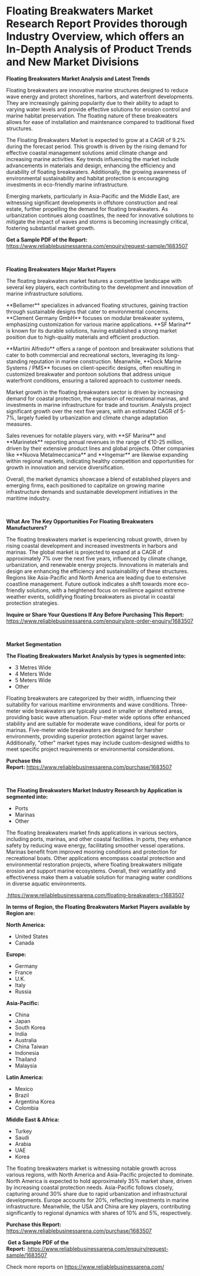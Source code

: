<p><h1>Floating Breakwaters Market Research Report Provides thorough Industry Overview, which offers an In-Depth Analysis of Product Trends and New Market Divisions</h1></p><p><strong>Floating Breakwaters Market Analysis and Latest Trends</strong></p>
<p><p>Floating breakwaters are innovative marine structures designed to reduce wave energy and protect shorelines, harbors, and waterfront developments. They are increasingly gaining popularity due to their ability to adapt to varying water levels and provide effective solutions for erosion control and marine habitat preservation. The floating nature of these breakwaters allows for ease of installation and maintenance compared to traditional fixed structures.</p><p>The Floating Breakwaters Market is expected to grow at a CAGR of 9.2% during the forecast period. This growth is driven by the rising demand for effective coastal management solutions amid climate change and increasing marine activities. Key trends influencing the market include advancements in materials and design, enhancing the efficiency and durability of floating breakwaters. Additionally, the growing awareness of environmental sustainability and habitat protection is encouraging investments in eco-friendly marine infrastructure. </p><p>Emerging markets, particularly in Asia-Pacific and the Middle East, are witnessing significant developments in offshore construction and real estate, further propelling the demand for floating breakwaters. As urbanization continues along coastlines, the need for innovative solutions to mitigate the impact of waves and storms is becoming increasingly critical, fostering substantial market growth.</p></p>
<p><strong>Get a Sample PDF of the Report:&nbsp;</strong> <a href="https://www.reliablebusinessarena.com/enquiry/request-sample/1683507?utm_campaign=2114&utm_medium=2&utm_source=Github&utm_content=ia&utm_term=19022025&utm_id=floating-breakwaters">https://www.reliablebusinessarena.com/enquiry/request-sample/1683507</a></p>
<p>&nbsp;</p>
<p><strong>Floating Breakwaters Major Market Players</strong></p>
<p><p>The floating breakwaters market features a competitive landscape with several key players, each contributing to the development and innovation of marine infrastructure solutions. </p><p>**Bellamer** specializes in advanced floating structures, gaining traction through sustainable designs that cater to environmental concerns. **Clement Germany GmbH** focuses on modular breakwater systems, emphasizing customization for various marine applications. **SF Marina** is known for its durable solutions, having established a strong market position due to high-quality materials and efficient production. </p><p>**Martini Alfredo** offers a range of pontoon and breakwater solutions that cater to both commercial and recreational sectors, leveraging its long-standing reputation in marine construction. Meanwhile, **Dock Marine Systems / PMS** focuses on client-specific designs, often resulting in customized breakwater and pontoon solutions that address unique waterfront conditions, ensuring a tailored approach to customer needs.</p><p>Market growth in the floating breakwaters sector is driven by increasing demand for coastal protection, the expansion of recreational marinas, and investments in marine infrastructure for trade and tourism. Analysts project significant growth over the next five years, with an estimated CAGR of 5-7%, largely fueled by urbanization and climate change adaptation measures.</p><p>Sales revenues for notable players vary, with **SF Marina** and **Marinetek** reporting annual revenues in the range of €10-25 million, driven by their extensive product lines and global projects. Other companies like **Nuova Metalmeccanica** and **Ingemar** are likewise expanding within regional markets, indicating healthy competition and opportunities for growth in innovation and service diversification.</p><p>Overall, the market dynamics showcase a blend of established players and emerging firms, each positioned to capitalize on growing marine infrastructure demands and sustainable development initiatives in the maritime industry.</p></p>
<p>&nbsp;</p>
<p><strong>What Are The Key Opportunities For Floating Breakwaters Manufacturers?</strong></p>
<p><p>The floating breakwaters market is experiencing robust growth, driven by rising coastal development and increased investments in harbors and marinas. The global market is projected to expand at a CAGR of approximately 7% over the next five years, influenced by climate change, urbanization, and renewable energy projects. Innovations in materials and design are enhancing the efficiency and sustainability of these structures. Regions like Asia-Pacific and North America are leading due to extensive coastline management. Future outlook indicates a shift towards more eco-friendly solutions, with a heightened focus on resilience against extreme weather events, solidifying floating breakwaters as pivotal in coastal protection strategies.</p></p>
<p><strong>Inquire or Share Your Questions If Any Before Purchasing This Report:</strong> <a href="https://www.reliablebusinessarena.com/enquiry/pre-order-enquiry/1683507?utm_campaign=2114&utm_medium=2&utm_source=Github&utm_content=ia&utm_term=19022025&utm_id=floating-breakwaters">https://www.reliablebusinessarena.com/enquiry/pre-order-enquiry/1683507</a></p>
<p>&nbsp;</p>
<p><strong>Market Segmentation</strong></p>
<p><strong>The Floating Breakwaters Market Analysis by types is segmented into:</strong></p>
<p><ul><li>3 Metres Wide</li><li>4 Meters Wide</li><li>5 Meters Wide</li><li>Other</li></ul></p>
<p><p>Floating breakwaters are categorized by their width, influencing their suitability for various maritime environments and wave conditions. Three-meter wide breakwaters are typically used in smaller or sheltered areas, providing basic wave attenuation. Four-meter wide options offer enhanced stability and are suitable for moderate wave conditions, ideal for ports or marinas. Five-meter wide breakwaters are designed for harsher environments, providing superior protection against larger waves. Additionally, "other" market types may include custom-designed widths to meet specific project requirements or environmental considerations.</p></p>
<p><strong>Purchase this Report:&nbsp;</strong><a href="https://www.reliablebusinessarena.com/purchase/1683507?utm_campaign=2114&utm_medium=2&utm_source=Github&utm_content=ia&utm_term=19022025&utm_id=floating-breakwaters">https://www.reliablebusinessarena.com/purchase/1683507</a></p>
<p>&nbsp;</p>
<p><strong>The Floating Breakwaters Market Industry Research by Application is segmented into:</strong></p>
<p><ul><li>Ports</li><li>Marinas</li><li>Other</li></ul></p>
<p><p>The floating breakwaters market finds applications in various sectors, including ports, marinas, and other coastal facilities. In ports, they enhance safety by reducing wave energy, facilitating smoother vessel operations. Marinas benefit from improved mooring conditions and protection for recreational boats. Other applications encompass coastal protection and environmental restoration projects, where floating breakwaters mitigate erosion and support marine ecosystems. Overall, their versatility and effectiveness make them a valuable solution for managing water conditions in diverse aquatic environments.</p></p>
<p><a href="https://www.reliablebusinessarena.com/floating-breakwaters-r1683507?utm_campaign=2114&utm_medium=2&utm_source=Github&utm_content=ia&utm_term=19022025&utm_id=floating-breakwaters">&nbsp;https://www.reliablebusinessarena.com/floating-breakwaters-r1683507</a></p>
<p><strong>In terms of Region, the Floating Breakwaters Market Players available by Region are:</strong></p>
<p>
    <p> <strong> North America: </strong>
        <ul>
            <li>United States</li>
            <li>Canada</li>
        </ul>
        </p> 
    <p> <strong> Europe: </strong>
        <ul>
            <li>Germany</li>
            <li>France</li>
            <li>U.K.</li>
            <li>Italy</li>
            <li>Russia</li>
        </ul>
        </p> 
    <p> <strong> Asia-Pacific: </strong>
        <ul>
            <li>China</li>
            <li>Japan</li>
            <li>South Korea</li>
            <li>India</li>
            <li>Australia</li>
            <li>China Taiwan</li>
            <li>Indonesia</li>
            <li>Thailand</li>
            <li>Malaysia</li>
        </ul>
        </p> 
    <p> <strong> Latin America: </strong>
        <ul>
            <li>Mexico</li>
            <li>Brazil</li>
            <li>Argentina Korea</li>
            <li>Colombia</li>
        </ul>
        </p> 
    <p> <strong> Middle East & Africa: </strong>
        <ul>
            <li>Turkey</li>
            <li>Saudi</li>
            <li>Arabia</li>
            <li>UAE</li>
            <li>Korea</li>
        </ul>
    </p>
    </p>
<p><p>The floating breakwaters market is witnessing notable growth across various regions, with North America and Asia-Pacific projected to dominate. North America is expected to hold approximately 35% market share, driven by increasing coastal protection needs. Asia-Pacific follows closely, capturing around 30% share due to rapid urbanization and infrastructural developments. Europe accounts for 20%, reflecting investments in marine infrastructure. Meanwhile, the USA and China are key players, contributing significantly to regional dynamics with shares of 10% and 5%, respectively.</p></p>
<p><strong>Purchase this Report: </strong><a href="https://www.reliablebusinessarena.com/purchase/1683507?utm_campaign=2114&utm_medium=2&utm_source=Github&utm_content=ia&utm_term=19022025&utm_id=floating-breakwaters">https://www.reliablebusinessarena.com/purchase/1683507</a></p>
<p>&nbsp;<strong>Get a Sample PDF of the Report:&nbsp;&nbsp;</strong><a href="https://www.reliablebusinessarena.com/enquiry/request-sample/1683507?utm_campaign=2114&utm_medium=2&utm_source=Github&utm_content=ia&utm_term=19022025&utm_id=floating-breakwaters">https://www.reliablebusinessarena.com/enquiry/request-sample/1683507</a></p>
<p><strong></strong></p>
<p>Check more reports on <a href="https://www.reliablebusinessarena.com/?utm_campaign=2114&utm_medium=2&utm_source=Github&utm_content=ia&utm_term=19022025&utm_id=floating-breakwaters">https://www.reliablebusinessarena.com/</a></p>